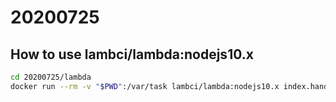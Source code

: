 # 20200725

## How to use lambci/lambda:nodejs10.x

```sh
cd 20200725/lambda
docker run --rm -v "$PWD":/var/task lambci/lambda:nodejs10.x index.handler '{}'
```


